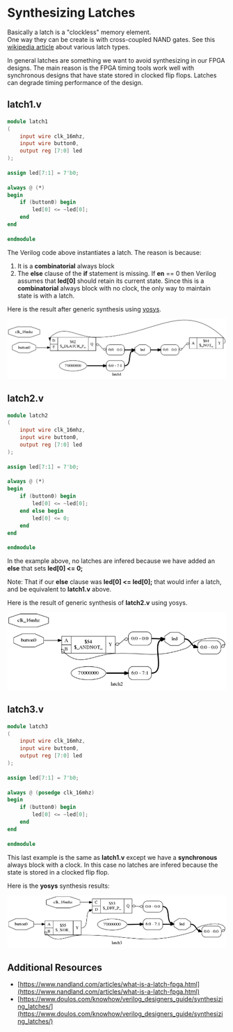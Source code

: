 # Synthesizing Latches

Basically a latch is a "clockless" memory element.  
One way they can be create is with cross-coupled NAND gates.
See this [wikipedia article](https://en.wikipedia.org/wiki/Flip-flop_(electronics)#Simple_set-reset_latches) about various latch types.

In general latches are something we want to avoid synthesizing
in our FPGA designs.  The main reason is the FPGA timing tools
work well with synchronous designs that have state stored in
clocked flip flops.  Latches can degrade timing performance of the design.

## latch1.v

```verilog
module latch1
(
    input wire clk_16mhz,
    input wire button0,
    output reg [7:0] led
);

assign led[7:1] = 7'b0;

always @ (*)
begin
    if (button0) begin
        led[0] <= ~led[0];
    end
end

endmodule
```

The Verilog code above instantiates a latch.  The reason is because:
1. It is a __combinatorial__ always block
2. The **else** clause of the **if** statement is missing.
If **en** == 0 then Verilog assumes that **led[0]** should retain its
current state. Since this is a __combinatorial__ always block with
no clock, the only way to maintain state is with a latch.

Here is the result after generic synthesis using [yosys](http://www.clifford.at/yosys/).

![latch1 synth](images/ys_latch1.png)

## latch2.v

```verilog
module latch2
(
    input wire clk_16mhz,
    input wire button0,
    output reg [7:0] led
);

assign led[7:1] = 7'b0;

always @ (*)
begin
    if (button0) begin
        led[0] <= ~led[0];
    end else begin
        led[0] <= 0;
    end
end

endmodule
```

In the example above, no latches are infered because we
have added an **else** that sets **led[0] <= 0;**

Note: That if our **else** clause was **led[0] <= led[0];**
that would infer a latch, and be equivalent to **latch1.v**
above.  

Here is the result of generic synthesis of **latch2.v** using yosys.

![latch2 synth](images/ys_latch2.png)

## latch3.v

```verilog
module latch3
(
    input wire clk_16mhz,
    input wire button0,
    output reg [7:0] led
);

assign led[7:1] = 7'b0;

always @ (posedge clk_16mhz)
begin
    if (button0) begin
        led[0] <= ~led[0];
    end
end

endmodule
```

This last example is the same as **latch1.v** except we have
a **synchronous** always block with a clock.  In this case
no latches are infered because the state is stored in a clocked
flip flop.

Here is the **yosys** synthesis results:

![latch3 synth](images/ys_latch3.png)

## Additional Resources
* [https://www.nandland.com/articles/what-is-a-latch-fpga.html](https://www.nandland.com/articles/what-is-a-latch-fpga.html)
* [https://www.doulos.com/knowhow/verilog_designers_guide/synthesizing_latches/](https://www.doulos.com/knowhow/verilog_designers_guide/synthesizing_latches/)


